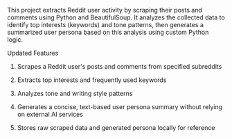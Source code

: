 This project extracts Reddit user activity by scraping their posts and comments using Python and BeautifulSoup. It analyzes the collected data to identify top interests (keywords) and tone patterns, then generates a summarized user persona based on this analysis using custom Python logic.

Updated Features
1. Scrapes a Reddit user's posts and comments from specified subreddits

2. Extracts top interests and frequently used keywords

3. Analyzes tone and writing style patterns

4. Generates a concise, text-based user persona summary without relying on external AI services

5. Stores raw scraped data and generated persona locally for reference

